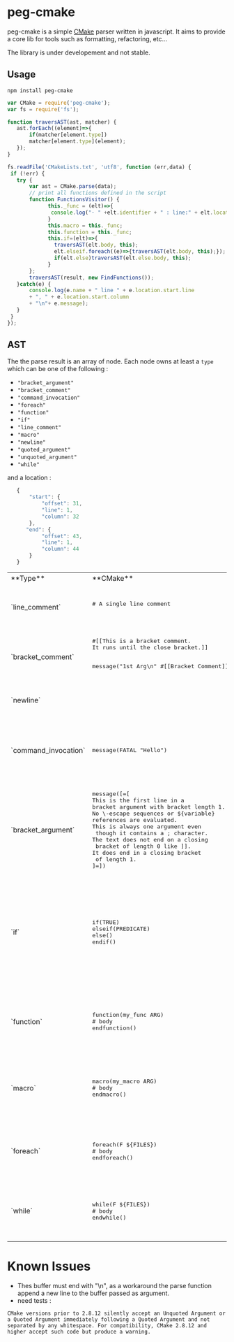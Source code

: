 # peg-cmake

peg-cmake is a simple [CMake](https://cmake.org/cmake/help/v3.0/manual/cmake-language.7.html#syntax)  parser written in javascript. 
It aims to provide a core lib for tools such as formatting, refactoring, etc... 

The library is under developement and not stable.   

 ## Usage
 
 `npm install peg-cmake`
 
 ```js
 var CMake = require('peg-cmake');
 var fs = require('fs');
 
 function traversAST(ast, matcher) {
    ast.forEach((element)=>{
        if(matcher[element.type])
        matcher[element.type](element);
    });
}

 fs.readFile('CMakeLists.txt', 'utf8', function (err,data) {
  if (!err) {
    try {
        var ast = CMake.parse(data);
        // print all functions defined in the script
        function FunctionsVisitor() {
              this._func = (elt)=>{
               console.log("- " +elt.identifier + " : line:" + elt.location.start.line )
              }
              this.macro = this._func;
              this.function = this._func;
              this.if=(elt)=>{
                traversAST(elt.body, this);
                elt.elseif.foreach((e)=>{traversAST(elt.body, this);});      
                if(elt.else)traversAST(elt.else.body, this);
              }
        };
        traversAST(result, new FindFunctions());
    }catch(e) {
        console.log(e.name + " line " + e.location.start.line 
        + ", " + e.location.start.column
        + "\n"+ e.message);
    }
  }
});
 
```
 
 ## AST
 
 The the parse result is an array of node.
 Each node owns at least a `type` which can be one of the following :
 
 - `"bracket_argument"` 
 - `"bracket_comment"` 
 - `"command_invocation"`  
 - `"foreach"`  
 - `"function"`  
 - `"if"`  
 - `"line_comment"`  
 - `"macro"`  
 - `"newline"`  
 - `"quoted_argument"`  
 - `"unquoted_argument"`  
 - `"while"`  
 
 and a location :
 ```js
    {
        "start": {
            "offset": 31,
            "line": 1,
            "column": 32
        },
       "end": {
            "offset": 43,
            "line": 1,
            "column": 44
        }
    }
 ```

<table>
<tr>
<td>**Type**</td>
<td>**CMake**</td>
<td>**ASTNode**</td>
</tr>
<tr>
<td>
`line_comment`
</td>
<td>
   <pre lang="cmake">
# A single line comment
   </pre>
</td>
<td>
  <pre lang="js">
{
    "type": "line_comment",
    "value": " A single line comment"
}
  </pre>
</td>
</tr>
<tr>
<td>`bracket_comment`</td>
<td>
<pre lang="cmake">
#[[This is a bracket comment.
It runs until the close bracket.]]

message("1st Arg\n" #[[Bracket Comment]] "2nd Arg")
</pre>
</td>
<td>
  <pre lang="js">
{
    "type": "bracket_comment",
    "value": "Bracket Comment"
}
  </pre>
</td>
</tr>

<tr>
<td>`newline`</td>
<td></td>
<td>
<pre lang="js">
{
    "type":'newline'
}
</pre>
</td>
</tr>

<tr>
<td>`command_invocation`</td>
<td>
<pre lang="cmake">
message(FATAL "Hello")
</pre>
</td>
<td>
<pre lang="js">
{
    "type": "command_invocation", 
    "name": "message", 
    "arguments": [
        { "type" = "unquoted_argument" /*...*/ },
        { "type" = "quoted_argument" /*...*/ }
        ]
}
</pre>
</td>
</tr>

<tr>
<td>`bracket_argument`</td>
<td>
<pre lang="cmake">
message([=[
This is the first line in a 
bracket argument with bracket length 1.
No \-escape sequences or ${variable}
references are evaluated.
This is always one argument even
 though it contains a ; character.
The text does not end on a closing
 bracket of length 0 like ]].
It does end in a closing bracket
 of length 1.
]=])
</pre>
</td>
<td>
<pre lang="js">
 {
     "type": "bracket_argument", 
     "value": "This is [...] of length 1.",
     "len": 1
 }
</pre>
</td>
</tr>

<tr>
<td>`if`</td>
<td>
<pre lang="cmake">
if(TRUE)
elseif(PREDICATE)
else()
endif()
</pre>
</td>
<td>
<pre lang="js">
 {
     "type": "if", 
     "predicate" : [{"type":"unquoted_argument", "value":"TRUE"}],
     "body": [],
     "elseif" : [
         {
             "predicate" : [{"type":"unquoted_argument", "value":"PREDICATE"}],
             "body": []
         }
     ],
     "else" : {
        "predicate" : [{"type":"unquoted_argument", "value":"TRUE"}],
        "body": []
     }
 }
</pre>
</td>
</tr>


<tr>
<td>`function`</td>
<td>
<pre lang="cmake">
function(my_func ARG)
# body
endfunction()
</pre>
</td>
<td>
<pre lang="js">
{
    "type": "function", 
    "name": "my_func", 
    "arguments": [ {"type": "unquoted_argument" /*, ...*/} ]
    "body": [
        { "type" = "line_comment" /*...*/ }
        ]
}
</pre>
</td>
</tr>

<tr>
<td>`macro`</td>
<td>
<pre lang="cmake">
macro(my_macro ARG)
# body
endmacro()
</pre>
</td>
<td>
<pre lang="js">
{
    "type": "macro", 
    "name": "my_macro", 
    "arguments": [ {"type": "unquoted_argument" /*, ...*/} ]
    "body": [
        { "type" = "line_comment" /*...*/ }
        ]
}
</pre>
</td>
</tr>



<tr>
<td>`foreach`</td>
<td>
<pre lang="cmake">
foreach(F ${FILES})
# body
endforeach()
</pre>
</td>
<td>
<pre lang="js">
{
    "arguments": [ {"type": "unquoted_argument", "value": "F"}, 
                   {"type": "unquoted_argument", "value": "${FILES}"} ]
    "body": [
        { "type" = "line_comment" /*...*/ }
        ]
}
</pre>
</td>
</tr>


<tr>
<td>`while`</td>
<td>
<pre lang="cmake">
while(F ${FILES})
# body
endwhile()
</pre>
</td>
<td>
<pre lang="js">
{
    "arguments": [ {"type": "unquoted_argument", "value": "F"}, 
                   {"type": "unquoted_argument", "value": "${FILES}"} ]
    "body": [
        { "type" = "line_comment" /*...*/ }
        ]
}
</pre>
</td>
</tr>


</table>



# Known Issues

- Thes buffer must end with "\n", as a workaround the parse function append a new line to the buffer passed as argument.
- need tests :
```
CMake versions prior to 2.8.12 silently accept an Unquoted Argument or a Quoted Argument immediately following a Quoted Argument and not separated by any whitespace. For compatibility, CMake 2.8.12 and higher accept such code but produce a warning.
```
